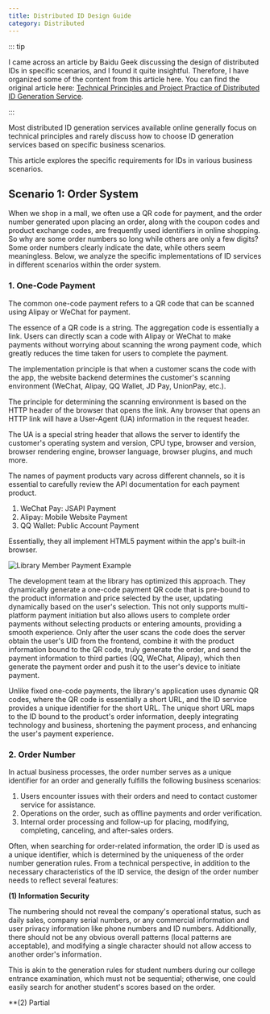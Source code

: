 ```yaml
---
title: Distributed ID Design Guide
category: Distributed
---
```


::: tip

I came across an article by Baidu Geek discussing the design of distributed IDs in specific scenarios, and I found it quite insightful. Therefore, I have organized some of the content from this article here. You can find the original article here: [Technical Principles and Project Practice of Distributed ID Generation Service](https://mp.weixin.qq.com/s/bFDLb6U6EgI-DvCdLTq_QA).

:::

Most distributed ID generation services available online generally focus on technical principles and rarely discuss how to choose ID generation services based on specific business scenarios.

This article explores the specific requirements for IDs in various business scenarios.

## Scenario 1: Order System

When we shop in a mall, we often use a QR code for payment, and the order number generated upon placing an order, along with the coupon codes and product exchange codes, are frequently used identifiers in online shopping. So why are some order numbers so long while others are only a few digits? Some order numbers clearly indicate the date, while others seem meaningless. Below, we analyze the specific implementations of ID services in different scenarios within the order system.

### 1. One-Code Payment

The common one-code payment refers to a QR code that can be scanned using Alipay or WeChat for payment.

The essence of a QR code is a string. The aggregation code is essentially a link. Users can directly scan a code with Alipay or WeChat to make payments without worrying about scanning the wrong payment code, which greatly reduces the time taken for users to complete the payment.

The implementation principle is that when a customer scans the code with the app, the website backend determines the customer's scanning environment (WeChat, Alipay, QQ Wallet, JD Pay, UnionPay, etc.).

The principle for determining the scanning environment is based on the HTTP header of the browser that opens the link. Any browser that opens an HTTP link will have a User-Agent (UA) information in the request header.

The UA is a special string header that allows the server to identify the customer's operating system and version, CPU type, browser and version, browser rendering engine, browser language, browser plugins, and much more.

The names of payment products vary across different channels, so it is essential to carefully review the API documentation for each payment product.

1. WeChat Pay: JSAPI Payment
1. Alipay: Mobile Website Payment
1. QQ Wallet: Public Account Payment

Essentially, they all implement HTML5 payment within the app's built-in browser.

![Library Member Payment Example](https://oss.javaguide.cn/github/javaguide/system-design/distributed-system/distributed-id-design-pay-one-card.png)

The development team at the library has optimized this approach. They dynamically generate a one-code payment QR code that is pre-bound to the product information and price selected by the user, updating dynamically based on the user's selection. This not only supports multi-platform payment initiation but also allows users to complete order payments without selecting products or entering amounts, providing a smooth experience. Only after the user scans the code does the server obtain the user's UID from the frontend, combine it with the product information bound to the QR code, truly generate the order, and send the payment information to third parties (QQ, WeChat, Alipay), which then generate the payment order and push it to the user's device to initiate payment.

Unlike fixed one-code payments, the library's application uses dynamic QR codes, where the QR code is essentially a short URL, and the ID service provides a unique identifier for the short URL. The unique short URL maps to the ID bound to the product's order information, deeply integrating technology and business, shortening the payment process, and enhancing the user's payment experience.

### 2. Order Number

In actual business processes, the order number serves as a unique identifier for an order and generally fulfills the following business scenarios:

1. Users encounter issues with their orders and need to contact customer service for assistance.
1. Operations on the order, such as offline payments and order verification.
1. Internal order processing and follow-up for placing, modifying, completing, canceling, and after-sales orders.

Often, when searching for order-related information, the order ID is used as a unique identifier, which is determined by the uniqueness of the order number generation rules. From a technical perspective, in addition to the necessary characteristics of the ID service, the design of the order number needs to reflect several features:

**(1) Information Security**

The numbering should not reveal the company's operational status, such as daily sales, company serial numbers, or any commercial information and user privacy information like phone numbers and ID numbers. Additionally, there should not be any obvious overall patterns (local patterns are acceptable), and modifying a single character should not allow access to another order's information.

This is akin to the generation rules for student numbers during our college entrance examination, which must not be sequential; otherwise, one could easily search for another student's scores based on the order.

\*\*(2) Partial

